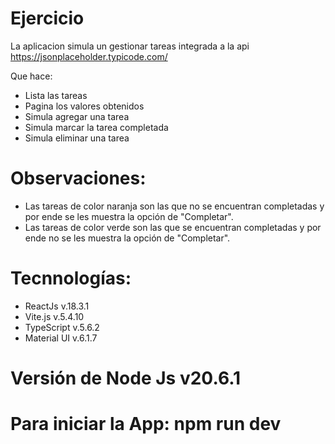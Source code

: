# Ejercicio

La aplicacion simula un gestionar tareas integrada a la api https://jsonplaceholder.typicode.com/

Que hace:
- Lista las tareas
- Pagina los valores obtenidos
- Simula agregar una tarea
- Simula marcar la tarea completada
- Simula eliminar una tarea

# Observaciones:
- Las tareas de color naranja son las que no se encuentran completadas y por ende se les muestra la opción de "Completar".
- Las tareas de color verde son las que se encuentran completadas y por ende no se les muestra la opción de "Completar".

# Tecnnologías:

- ReactJs v.18.3.1
- Vite.js v.5.4.10
- TypeScript v.5.6.2
- Material UI v.6.1.7

# Versión de Node Js v20.6.1

# Para iniciar la App:  npm run dev






